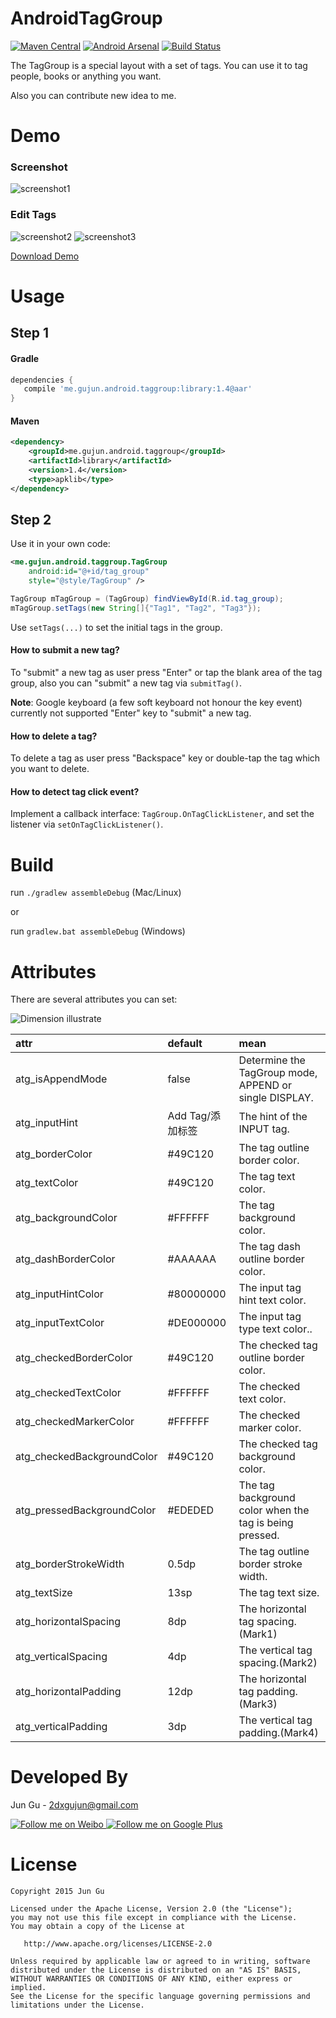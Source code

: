 # AndroidTagGroup

[![Maven Central](https://maven-badges.herokuapp.com/maven-central/me.gujun.android.taggroup/library/badge.svg?style=flat)](https://maven-badges.herokuapp.com/maven-central/me.gujun.android.taggroup/library)
[![Android Arsenal](https://img.shields.io/badge/Android%20Arsenal-AndroidTagGroup-brightgreen.svg?style=flat)](https://android-arsenal.com/details/1/1539)
[![Build Status](https://travis-ci.org/2dxgujun/AndroidTagGroup.png?branch=master)](https://travis-ci.org/2dxgujun/AndroidTagGroup)

The TagGroup is a special layout with a set of tags. You can use it to tag people, books or anything you want.

Also you can contribute new idea to me.

# Demo

### Screenshot
![screenshot1](http://ww4.sinaimg.cn/large/bce2dea9jw1esbsby9v5fj20u00w8jxx.jpg)

### Edit Tags
![screenshot2](http://ww4.sinaimg.cn/large/bce2dea9jw1esbsbngv8fj20u005w75v.jpg)
![screenshot3](http://ww4.sinaimg.cn/large/bce2dea9jw1esbsbmoagij20u005sabl.jpg)

[Download Demo](https://github.com/2dxgujun/AndroidTagGroup/releases/download/v1.4/AndroidTagGroup-Demo-v1.4.apk)

# Usage

## Step 1

#### Gradle
```groovy
dependencies {
   compile 'me.gujun.android.taggroup:library:1.4@aar'
}
```

#### Maven
```xml
<dependency>
    <groupId>me.gujun.android.taggroup</groupId>
    <artifactId>library</artifactId>
    <version>1.4</version>
    <type>apklib</type>
</dependency>
```

## Step 2

Use it in your own code:
```xml
<me.gujun.android.taggroup.TagGroup
    android:id="@+id/tag_group"
    style="@style/TagGroup" />
```

```java
TagGroup mTagGroup = (TagGroup) findViewById(R.id.tag_group);
mTagGroup.setTags(new String[]{"Tag1", "Tag2", "Tag3"});
```
Use `setTags(...)` to set the initial tags in the group.

#### How to submit a new tag?

To "submit" a new tag as user press "Enter" or tap the blank area of the tag group, also you can "submit" a new tag via `submitTag()`.

**Note**: Google keyboard (a few soft keyboard not honour the key event) currently not supported "Enter" key to "submit" a new tag.

#### How to delete a tag?

To delete a tag as user press "Backspace" key or double-tap the tag which you want to delete.

#### How to detect tag click event?

Implement a callback interface: `TagGroup.OnTagClickListener`, and set the listener via `setOnTagClickListener()`.


# Build

run `./gradlew assembleDebug` (Mac/Linux)

or

run `gradlew.bat assembleDebug` (Windows)

# Attributes

There are several attributes you can set:

![Dimension illustrate](http://ww2.sinaimg.cn/large/bce2dea9gw1epov0i8x6kj20rk054q4g.jpg)

|           attr        	|     default      |                         mean                          	 |
|:------------------------- |:---------------- |:------------------------------------------------------- |
| atg_isAppendMode      	| false            | Determine the TagGroup mode, APPEND or single DISPLAY.  |
| atg_inputHint   	        | Add Tag/添加标签  | The hint of the INPUT tag.                              |
| atg_borderColor	        | #49C120          | The tag outline border color.                           |
| atg_textColor          	| #49C120          | The tag text color.                           	         |
| atg_backgroundColor       | #FFFFFF          | The tag background color.                               |
| atg_dashBorderColor       | #AAAAAA          | The tag dash outline border color.                      |
| atg_inputHintColor        | #80000000        | The input tag hint text color.                          |
| atg_inputTextColor        | #DE000000        | The input tag type text color..                         |
| atg_checkedBorderColor    | #49C120          | The checked tag outline border color.                   |
| atg_checkedTextColor      | #FFFFFF          | The checked text color.                                 |
| atg_checkedMarkerColor    | #FFFFFF          | The checked marker color.                               |
| atg_checkedBackgroundColor| #49C120          | The checked tag background color.                       |
| atg_pressedBackgroundColor| #EDEDED          | The tag background color when the tag is being pressed. |
| atg_borderStrokeWidth     | 0.5dp            | The tag outline border stroke width.        	         |
| atg_textSize          	| 13sp             | The tag text size.                                  	 |
| atg_horizontalSpacing     | 8dp              | The horizontal tag spacing.(Mark1)                      |
| atg_verticalSpacing  	    | 4dp              | The vertical tag spacing.(Mark2)                      	 |
| atg_horizontalPadding	    | 12dp             | The horizontal tag padding.(Mark3)                      |
| atg_verticalPadding  	    | 3dp              | The vertical tag padding.(Mark4)                        |

# Developed By

Jun Gu - <2dxgujun@gmail.com>

<a href="http://weibo.com/2dxgujun">
  <img alt="Follow me on Weibo" src="http://ww4.sinaimg.cn/large/bce2dea9gw1epjhk9h9m6j20230233yb.jpg"/>
</a>
<a href="https://plus.google.com/u/0/113657331852211913645">
  <img alt="Follow me on Google Plus" src="http://ww1.sinaimg.cn/large/bce2dea9gw1epjhbx0ouij2023023jr6.jpg"/>
</a>

# License

    Copyright 2015 Jun Gu

    Licensed under the Apache License, Version 2.0 (the "License");
    you may not use this file except in compliance with the License.
    You may obtain a copy of the License at

       http://www.apache.org/licenses/LICENSE-2.0

    Unless required by applicable law or agreed to in writing, software
    distributed under the License is distributed on an "AS IS" BASIS,
    WITHOUT WARRANTIES OR CONDITIONS OF ANY KIND, either express or implied.
    See the License for the specific language governing permissions and
    limitations under the License.